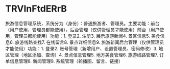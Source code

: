 # TRVInFtdERrB
旅游信息管理系统，系统分为（身份）：普通旅游者、管理员。主要功能：前台（用户使用，管理员都能使用），后台管理（仅供管理员才能使用）前台（用户使用，管理员都能使用）功能：1. 登录2. 注册3. 展示旅游新闻4. 景区信息5. 美食信息6. 旅游线路查找7. 在线留言8. 景点详细信息9. 旅游新闻后台管理（仅供管理员才能使用）功能：1. 登录2. 账号管理（新增用户、设置管理员、密码修改）3. 地区管理（地区添加、查询）4. 景点信息管理5. 地方美食管理6. 旅游线路管理7. 订单信息管理8. 新闻管理9. 系统管理（轮播图、留言、链接） 
